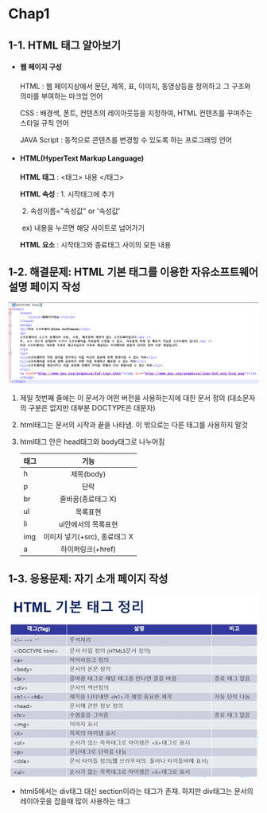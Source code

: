 # Chap1



## 1-1. HTML 태그 알아보기

- #### 웹 페이지 구성

  HTML : 웹 페이지상에서 문단, 제목, 표, 이미지, 동영상등을 정의하고 그 구조와 의미를 부여하는 마크업 언어

  CSS : 배경색, 폰트, 컨텐츠의 레이아웃등을 지정하여, HTML 컨텐츠를 꾸며주는 스타일 규칙 언어

  JAVA Script : 동적으로 콘텐츠를 변경할 수 있도록 하는 프로그래밍 언어



- #### HTML(HyperText Markup Language)

  **HTML 태그** : <태그> 내용 </태그> 

  **HTML 속성** :  1. 시작태그에 추가 

  ​						2. 속성이름="속성값" or  '속성값'

  ​						ex) 내용을 누르면 해당 사이트로 넘어가기

  **HTML 요소** : 시작태그와 종료태그 사이의 모든 내용

  

## 1-2. 해결문제: HTML 기본 태그를 이용한 자유소프트웨어 설명 페이지 작성

![1](https://raw.githubusercontent.com/EveKristinLee/save_img/main/img/1.png)

1. 제일 첫번째 줄에는 이 문서가 어떤 버전을 사용하는지에 대한 문서 정의 (대소문자의 구분은 없지만 대부분 DOCTYPE은 대문자)

2. html태그는 문서의 시작과 끝을 나타냄. 이 밖으로는 다른 태그를 사용하지 말것

3. html태그 안은 head태그와 body태그로 나누어짐

   | 태그 |             기능              |
   | :--- | :---------------------------: |
   | h    |          제목(body)           |
   | p    |             단락              |
   | br   |      줄바꿈(종료태그 X)       |
   | ul   |           목록표현            |
   | li   |      ul안에서의 목록표현      |
   | img  | 이미지 넣기(+src), 종료태그 X |
   | a    |       하이퍼링크(+href)       |

   

## 1-3. 응용문제: 자기 소개 페이지 작성

![2](https://raw.githubusercontent.com/EveKristinLee/save_img/main/img/2.png)

- html5에서는 div태그 대신 section이라는 태그가 존재. 하지만 div태그는 문서의 레이아웃을 잡을때 많이 사용하는 태그

